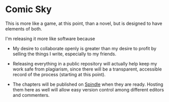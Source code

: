 # Comic Sky

This is more like a game, at this point, than a novel, but is designed to have elements of both.

I'm releasing it more like software because

- My desire to collaborate openly is greater than my desire to profit by selling the things I write, especially to my friends.

- Releasing everything in a public repository will actually help keep my work safe from plagiarism, since there will be a transparent, accessible record of the process (starting at this point).

- The chapters will be published on [Spindle](https://www.spindle-asa.com/) when they are ready. Hosting them here as well will allow easy version control among different editors and commenters.

## 